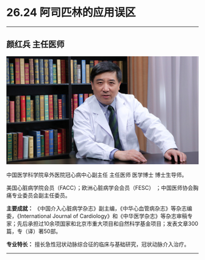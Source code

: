 # 26.24 阿司匹林的应用误区

---

## 颜红兵 主任医师

![1684767210901](image/c26_024/1684767210901.png)

中国医学科学院阜外医院冠心病中心副主任 主任医师 医学博士 博士生导师。

美国心脏病学院会员（FACC）；欧洲心脏病学会会员（FESC） ；中国医师协会胸痛专业委员会副主任委员。

**主要成就：** 《中国介入心脏病学杂志》副主编，《中华心血管病杂志》等杂志编委，《International Journal of Cardiology》和《中华医学杂志》等杂志审稿专家；先后承担过10余项国家和北京市重大项目和自然科学基金项目；发表文章300篇，专（译）著50部。

**专业特长：** 擅长急性冠状动脉综合征的临床与基础研究，冠状动脉介入治疗。

---
